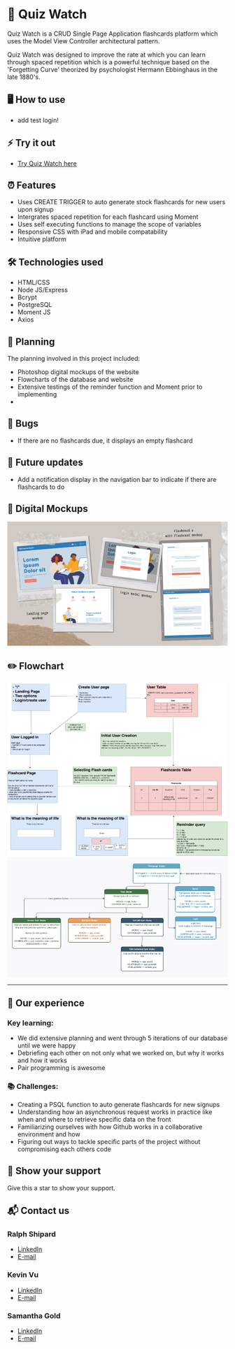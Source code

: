 # 📝 Quiz Watch
Quiz Watch is a CRUD Single Page Application flashcards platform which uses the Model View Controller architectural pattern.

Quiz Watch was designed to improve the rate at which you can learn through spaced repetition which is a powerful technique based on the 'Forgetting Curve' theorized by psychologist Hermann Ebbinghaus in the late 1880's.

## 🖥️ How to use
- add test login!

## ⚡ Try it out
- [Try Quiz Watch here](https://afternoon-sands-32182.herokuapp.com/)

## ⏰ Features
- Uses CREATE TRIGGER to auto generate stock flashcards for new users upon signup
- Intergrates spaced repetition for each flashcard using Moment
- Uses self executing functions to manage the scope of variables
- Responsive CSS with iPad and mobile compatability
- Intuitive platform

## 🛠️ Technologies used
- HTML/CSS
- Node JS/Express
- Bcrypt
- PostgreSQL
- Moment JS
- Axios

## 📐 Planning
The planning involved in this project included:
- Photoshop digital mockups of the website
- Flowcharts of the database and website
- Extensive testings of the reminder function and Moment prior to implementing
-  

## 🐛 Bugs
- If there are no flashcards due, it displays an empty flashcard

## 🌱  Future updates
- Add a notification display in the navigation bar to indicate if there are flashcards to do

## 🎨 Digital Mockups
![](https://github.com/TypeSammy/quiz_watch/blob/client/screenshots/Website%20Mockups.png)

## ✏️ Flowchart
![](https://github.com/TypeSammy/quiz_watch/blob/client/screenshots/Website%20Flowchart%201.jpg)
![](https://github.com/TypeSammy/quiz_watch/blob/client/screenshots/Website%20Flowchart%202.png)
 
***

## 🚧 Our experience
### Key learning:
- We did extensive planning and went through 5 iterations of our database until we were happy
- Debriefing each other on not only what we worked on, but why it works and how it works
- Pair programming is awesome

### 📚 Challenges:
- Creating a PSQL function to auto generate flashcards for new signups
- Understanding how an asynchronous request works in practice like when and where to retrieve specific data on the front
- Familiarizing ourselves with how Github works in a collaborative environment and how
- Figuring out ways to tackle specific parts of the project without compromising each others code

## 🌟 Show your support
Give this a star to show your support.

## 📬 Contact us
### Ralph Shipard
- [LinkedIn](https://www.linkedin.com/in/ralph-shipard-b58924200/)
- [E-mail](mailto:rshipard@gmail.com)

### Kevin Vu
- [LinkedIn](https://www.linkedin.com/in/kevin-vu-06/)
- [E-mail](mailto:kevin.vu06@gmail.com)

### Samantha Gold
- [LinkedIn](https://www.linkedin.com/in/samantha-gold-dev/)
- [E-mail](mailto:typesammy@gmail.com)